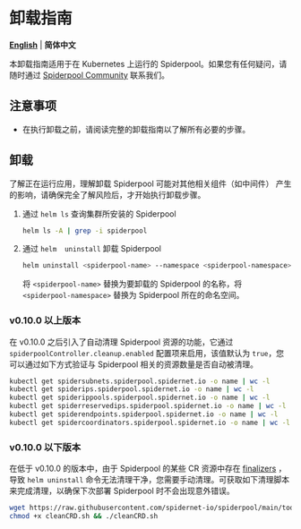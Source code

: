 # 卸载指南

[**English**](./uninstall.md) | **简体中文**

本卸载指南适用于在 Kubernetes 上运行的 Spiderpool。如果您有任何疑问，请随时通过 [Spiderpool Community](../../README-zh_CN.md#_6) 联系我们。

## 注意事项

- 在执行卸载之前，请阅读完整的卸载指南以了解所有必要的步骤。

## 卸载

了解正在运行应用，理解卸载 Spiderpool 可能对其他相关组件（如中间件） 产生的影响，请确保完全了解风险后，才开始执行卸载步骤。

1. 通过 `helm ls` 查询集群所安装的 Spiderpool

    ```bash
    helm ls -A | grep -i spiderpool
    ```

2. 通过 `helm  uninstall` 卸载 Spiderpool

    ```bash
    helm uninstall <spiderpool-name> --namespace <spiderpool-namespace>
    ```

    将 `<spiderpool-name>` 替换为要卸载的 Spiderpool 的名称，将 `<spiderpool-namespace>` 替换为 Spiderpool 所在的命名空间。

### v0.10.0 以上版本

在 v0.10.0 之后引入了自动清理 Spiderpool 资源的功能，它通过 `spiderpoolController.cleanup.enabled` 配置项来启用，该值默认为 `true`，您可以通过如下方式验证与 Spiderpool 相关的资源数量是否自动被清理。

```bash
kubectl get spidersubnets.spiderpool.spidernet.io -o name | wc -l 
kubectl get spiderips.spiderpool.spidernet.io -o name | wc -l
kubectl get spiderippools.spiderpool.spidernet.io -o name | wc -l
kubectl get spiderreservedips.spiderpool.spidernet.io -o name | wc -l
kubectl get spiderendpoints.spiderpool.spidernet.io -o name | wc -l
kubectl get spidercoordinators.spiderpool.spidernet.io -o name | wc -l
```

### v0.10.0 以下版本

在低于 v0.10.0 的版本中，由于 Spiderpool 的某些 CR 资源中存在 [finalizers](https://kubernetes.io/docs/concepts/overview/working-with-objects/finalizers/) ，导致 `helm uninstall` 命令无法清理干净，您需要手动清理。可获取如下清理脚本来完成清理，以确保下次部署 Spiderpool 时不会出现意外错误。

```bash
wget https://raw.githubusercontent.com/spidernet-io/spiderpool/main/tools/scripts/cleanCRD.sh
chmod +x cleanCRD.sh && ./cleanCRD.sh
```
